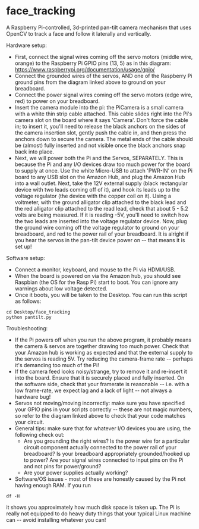 # face_tracking

A Raspberry Pi-controlled, 3d-printed pan-tilt camera mechanism that uses OpenCV to track a face and follow it laterally and vertically.

Hardware setup:
* First, connect the signal wires coming off the servo motors (middle wire, orange) to the Raspberry Pi GPIO pins (13, 5) as in this diagram: https://www.raspberrypi.org/documentation/usage/gpio/
* Connect the grounded wires of the servos, AND one of the Raspberry Pi ground pins from the diagram linked above to ground on your breadboard.
* Connect the power signal wires coming off the servo motors (edge wire, red) to power on your breadboard. 
* Insert the camera module into the pi: the PiCamera is a small camera with a white thin strip cable attached. This cable slides right into the Pi's camera slot on the board where it says 'Camera'. Don't force the cable in; to insert it, you'll need to release the black anchors on the sides of the camera insertion slot, gently push the cable in, and then press the anchors down to secure the camera. The metal ends of the cable should be (almost) fully inserted and not visible once the black anchors snap back into place. 
* Next, we will power both the Pi and the Servos, SEPARATELY. This is because the Pi and any I/O devices draw too much power for the board to supply at once. Use the white Micro-USB to attach 'PWR-IN' on the Pi board to any USB slot on the Amazon Hub, and plug the Amazon Hub into a wall outlet. Next, take the 12V external supply (black rectangular device with two leads coming off of it), and hook its leads up to the voltage regulator (the device with the copper coil on it). Using a voltmeter, with the ground alligator clip attached to the black lead and the red alligator clip attached to the read lead, check that about 5 - 5.2 volts are being measured. If it is reading -5V, you'll need to switch how the two leads are inserted into the voltage regulator device. Now, plug the ground wire coming off the voltage regulator to ground on your breadboard, and red to the power rail of your breadboard. It is alright if you hear the servos in the pan-tilt device power on -- that means it is set up!

Software setup:
* Connect a monitor, keyboard, and mouse to the Pi via HDMI/USB. 
* When the board is powered on via the Amazon hub, you should see Raspbian (the OS for the Rasp Pi) start to boot. You can ignore any warnings about low voltage detected.
* Once it boots, you will be taken to the Desktop. You can run this script as follows:
```
cd Desktop/face_tracking
python pantilt.py
```

Troubleshooting:
* If the Pi powers off when you run the above program, it probably means the camera & servos are together drawing too much power. Check that your Amazon hub is working as expected and that the external supply to the servos is reading 5V. Try reducing the camera-frame rate -- perhaps it's demanding too much of the Pi!
* If the camera feed looks noisy/strange, try to remove it and re-insert it into the board. Ensure that it is securely placed and fully inserted. On the software side, check that your framerate is reasonable -- i.e. with a low frame-rate, we expect lag and a lack of light -- not always a hardware bug!
* Servos not moving/moving incorrectly: make sure you have specified your GPIO pins in your scripts correctly -- these are not magic numbers, so refer to the diagram linked above to check that your code matches your circuit.
* General tips: make sure that for whatever I/O devices you are using, the following check out:
  * Are you grounding the right wires? Is the power wire for a particular circuit component actually connected to the power rail of your breadboard? Is your breadboard appropriately grounded/hooked up to power? Are your signal wires connected to input pins on the Pi and not pins for power/ground?
  * Are your power supplies actually working?
* Software/OS issues - most of these are honestly caused by the Pi not having enough RAM. If you run
```
df -H
``` 
it shows you approximately how much disk space is taken up. The Pi is really not equipped to do heavy duty things that your typical Linux machine can -- avoid installing whatever you can!
